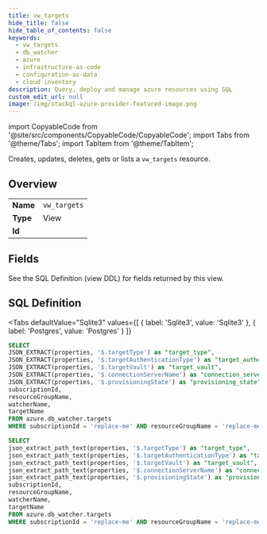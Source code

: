 ```yaml
--- 
title: vw_targets
hide_title: false
hide_table_of_contents: false
keywords:
  - vw_targets
  - db_watcher
  - azure
  - infrastructure-as-code
  - configuration-as-data
  - cloud inventory
description: Query, deploy and manage azure resources using SQL
custom_edit_url: null
image: /img/stackql-azure-provider-featured-image.png
---
```


import CopyableCode from '@site/src/components/CopyableCode/CopyableCode';
import Tabs from '@theme/Tabs';
import TabItem from '@theme/TabItem';

Creates, updates, deletes, gets or lists a <code>vw_targets</code> resource.

## Overview
<table><tbody>
<tr><td><b>Name</b></td><td><code>vw_targets</code></td></tr>
<tr><td><b>Type</b></td><td>View</td></tr>
<tr><td><b>Id</b></td><td><CopyableCode code="azure.db_watcher.vw_targets" /></td></tr>
</tbody></table>

## Fields

See the SQL Definition (view DDL) for fields returned by this view.

## SQL Definition

<Tabs
defaultValue="Sqlite3"
values={[
{ label: 'Sqlite3', value: 'Sqlite3' },
{ label: 'Postgres', value: 'Postgres' }
]}
>
<TabItem value="Sqlite3">

```sql
SELECT
JSON_EXTRACT(properties, '$.targetType') as "target_type",
JSON_EXTRACT(properties, '$.targetAuthenticationType') as "target_authentication_type",
JSON_EXTRACT(properties, '$.targetVault') as "target_vault",
JSON_EXTRACT(properties, '$.connectionServerName') as "connection_server_name",
JSON_EXTRACT(properties, '$.provisioningState') as "provisioning_state",
subscriptionId,
resourceGroupName,
watcherName,
targetName
FROM azure.db_watcher.targets
WHERE subscriptionId = 'replace-me' AND resourceGroupName = 'replace-me' AND watcherName = 'replace-me';
```

</TabItem>
<TabItem value="Postgres">

```sql
SELECT
json_extract_path_text(properties, '$.targetType') as "target_type",
json_extract_path_text(properties, '$.targetAuthenticationType') as "target_authentication_type",
json_extract_path_text(properties, '$.targetVault') as "target_vault",
json_extract_path_text(properties, '$.connectionServerName') as "connection_server_name",
json_extract_path_text(properties, '$.provisioningState') as "provisioning_state",
subscriptionId,
resourceGroupName,
watcherName,
targetName
FROM azure.db_watcher.targets
WHERE subscriptionId = 'replace-me' AND resourceGroupName = 'replace-me' AND watcherName = 'replace-me';
```

</TabItem>
</Tabs>
